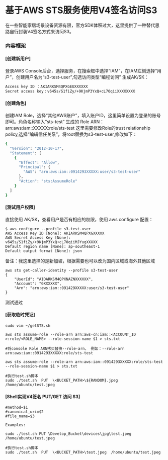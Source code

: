 # 基于AWS STS服务使用V4签名访问S3

在一些智能家居场景设备资源有限，官方SDK体积过大，这里提供了一种替代思路自行封装V4签名方式来访问S3。


### 内容框架

#### [创建新用户]

登录AWS Console后台，选择服务，在搜索框中选择“IAM”，在IAM左侧选择“用户”，创建用户名为“s3-test-user”,勾选访问类型“编程访问”
生成AK/SK：

```Bash
Access key ID ：AKIARKSM4QPXGEUXXXXXX
Secret access key：v645s/S1fiZy/+9KjmP3YxQ+cL70qiiXXXXXXXX
```

#### [创建角色]

创建IAM Role，选择“其他AWS账户”，填入账户ID，这里简单设置为登录的账号即可。角色名称输入“sts-test”
生成的 Role ARN：arn:aws:iam::XXXXX:role/sts-test
这里需要修改Role的trust relationship policy,选择“编辑信任关系”，将root替换为s3-test-user,修改如下：
```Bash
{
  "Version": "2012-10-17",
  "Statement": [
    {
      "Effect": "Allow",
      "Principal": {
        "AWS": "arn:aws:iam::0914293XXXXX:user/s3-test-user"
      },
      "Action": "sts:AssumeRole"
    }
  ]
}
```
#### [测试用户权限]
直接使用 AK/SK，查看用户是否有相应的权限，使用 aws configure 配置：
```
$ aws configure --profile s3-test-user
AWS Access Key ID [None]: AKIARKSM4QPXGXXXXX
AWS Secret Access Key [None]: v645s/S1fiZy/+9KjmP3YxQ+cL70qiiMJYugXXXXX
Default region name [None]: ap-southeast-1
Default output format [None]: json 
```
备注：我这里选择的是新加坡，根据需要也可以改为国内区域或海外其他区域
```
aws sts get-caller-identity --profile s3-test-user
{
    "UserId": "AIDARKSM4QPXNAZNXXXXXX",
    "Account": "0XXXXXX",
    "Arn": "arn:aws:iam::091429XXXXX:user/s3-test-user"
}
```
测试通过

#### [获取临时凭证]
```
sudo vim ~/getSTS.sh

aws sts assume-role --role-arn arn:aws-cn:iam::<ACCOUNT_ID >:role/<ROLE_NAME> --role-session-name $1 > sts.txt

#将console Role ARN拷贝替换--role-arn， 例如：--role-arn  arn:aws:iam::0914293XXXXX:role/sts-test

aws sts assume-role --role-arn arn:aws:iam::0914293XXXXX:role/sts-test --role-session-name $1 > sts.txt

#执行test.sh脚本
sudo ./test.sh 	PUT  \<BUCKET_PATH>\${RANDOM}.jpeg  /home/ubuntu/test.jpeg
```

#### [Shell实现V4签名 PUT/GET 访问 S3]
```
#method=$1
#canonical_uri=$2
#file_name=$3

Examples:

sudo ./test.sh PUT \Develop_Bucket\devices\jpg\test.jpeg   /home/ubuntu/test.jpeg

#执行test.sh脚本
sudo ./test.sh 	PUT  \<BUCKET_PATH>\test.jpeg  /home/ubuntu/test.jpeg
```
